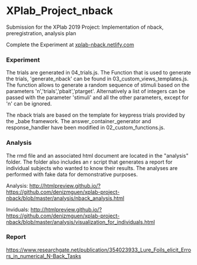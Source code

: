 # XPlab_Project_nback
Submission for the XPlab 2019 Project: Implementation of nback, preregistration, analysis plan

Complete the Experiment at
[xplab-nback.netlify.com](https://xplab-nback.netlify.com)

### Experiment
The trials are generated in 04_trials.js. The Function that is used to generate the trials, 'generate_nback' can be found in 03_custom_views_templates.js. The function allows to generate a random sequence of stimuli based on the parameters 'n','trials','pbait','ptarget'. Alternatively a list  of integers can be passed with the parameter 'stimuli' and all the other parameters, except for 'n' can be ignored.

The nback trials are based on the template for keypress trials provided by the \_babe framework. The answer_container_generator and response_handler have been modified in 02_custom_functions.js.

### Analysis
The rmd file and an associated  html document are located in the "analysis" folder. The folder also includes an r script that generates a report for individual subjects who wanted to know their results. The analyses are performed with fake data for demonstrative purposes.

Analysis:
http://htmlpreview.github.io/?https://github.com/denizmguen/xplab-project-nback/blob/master/analysis/nback_analysis.html

Inviduals:
http://htmlpreview.github.io/?https://github.com/denizmguen/xplab-project-nback/blob/master/analysis/visualization_for_individuals.html

### Report
https://www.researchgate.net/publication/354023933_Lure_Foils_elicit_Errors_in_numerical_N-Back_Tasks
